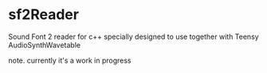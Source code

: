 # sf2Reader
Sound Font 2 reader for c++ specially designed to use together with Teensy AudioSynthWavetable


note. currently it's a work in progress